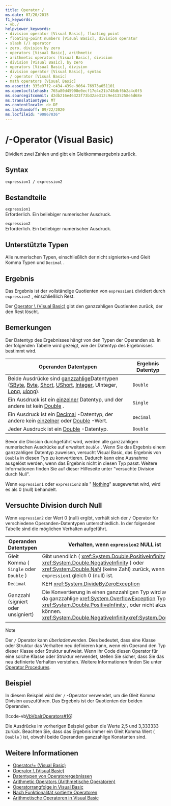 ```yaml
---
title: Operator /
ms.date: 07/20/2015
f1_keywords:
- vb./
helpviewer_keywords:
- division operator [Visual Basic], floating point
- floating-point numbers [Visual Basic], division operator
- slash (/) operator
- zero, division by zero
- operators [Visual Basic], arithmetic
- arithmetic operators [Visual Basic], division
- division [Visual Basic], by zero
- operators [Visual Basic], division
- division operator [Visual Basic], syntax
- / operator [Visual Basic]
- math operators [Visual Basic]
ms.assetid: 335e97f2-c434-439e-9064-76973a051101
ms.openlocfilehash: 765a80d45908e0ecf17e4c21b748dbf6b2a4c0f5
ms.sourcegitcommit: d2db216e46323f73b32ae312c9e4135258e5d68e
ms.translationtype: MT
ms.contentlocale: de-DE
ms.lasthandoff: 09/22/2020
ms.locfileid: "90867036"
---
```

# <a name="-operator-visual-basic"></a>/-Operator (Visual Basic)

Dividiert zwei Zahlen und gibt ein Gleitkommaergebnis zurück.  
  
## <a name="syntax"></a>Syntax  
  
```vb  
expression1 / expression2  
```  
  
## <a name="parts"></a>Bestandteile  

 `expression1`  
 Erforderlich. Ein beliebiger numerischer Ausdruck.  
  
 `expression2`  
 Erforderlich. Ein beliebiger numerischer Ausdruck.  
  
## <a name="supported-types"></a>Unterstützte Typen  

 Alle numerischen Typen, einschließlich der nicht signierten-und Gleit Komma Typen und `Decimal` .  
  
## <a name="result"></a>Ergebnis  

 Das Ergebnis ist der vollständige Quotienten von `expression1` dividiert durch `expression2` , einschließlich Rest.  
  
 Der [Operator \ (Visual Basic)](integer-division-operator.md) gibt den ganzzahligen Quotienten zurück, der den Rest löscht.  
  
## <a name="remarks"></a>Bemerkungen  

 Der Datentyp des Ergebnisses hängt von den Typen der Operanden ab. In der folgenden Tabelle wird gezeigt, wie der Datentyp des Ergebnisses bestimmt wird.  
  
|Operanden Datentypen|Ergebnis Datentyp|  
|------------------------|----------------------|  
|Beide Ausdrücke sind [ganzzahlige](../data-types/uinteger-data-type.md)Datentypen ([SByte](../data-types/sbyte-data-type.md), [Byte](../data-types/byte-data-type.md), [Short](../data-types/short-data-type.md), [UShort](../data-types/ushort-data-type.md), [Integer](../data-types/integer-data-type.md), UInteger, [Long](../data-types/long-data-type.md), [ulong](../data-types/ulong-data-type.md)).|`Double`|  
|Ein Ausdruck ist ein [einzelner](../data-types/single-data-type.md) Datentyp, und der andere ist kein [Double](../data-types/double-data-type.md) .|`Single`|  
|Ein Ausdruck ist ein [Decimal](../data-types/decimal-data-type.md) -Datentyp, der andere kein [einzelner](../data-types/single-data-type.md) oder [Double](../data-types/double-data-type.md) -Wert.|`Decimal`|  
|Jeder Ausdruck ist ein [Double](../data-types/double-data-type.md) -Datentyp.|`Double`|  
  
 Bevor die Division durchgeführt wird, werden alle ganzzahligen numerischen Ausdrücke auf erweitert `Double` . Wenn Sie das Ergebnis einem ganzzahligen Datentyp zuweisen, versucht Visual Basic, das Ergebnis von `Double` in diesen Typ zu konvertieren. Dadurch kann eine Ausnahme ausgelöst werden, wenn das Ergebnis nicht in diesen Typ passt. Weitere Informationen finden Sie auf dieser Hilfeseite unter "versuchte Division durch Null".  
  
 Wenn `expression1` oder `expression2` als " [Nothing](../nothing.md)" ausgewertet wird, wird es als 0 (null) behandelt.  
  
## <a name="attempted-division-by-zero"></a>Versuchte Division durch Null  

 Wenn `expression2` der Wert 0 (null) ergibt, verhält sich der `/` Operator für verschiedene Operanden-Datentypen unterschiedlich. In der folgenden Tabelle sind die möglichen Verhalten aufgeführt.  
  
|Operanden Datentypen|Verhalten, wenn `expression2` NULL ist|  
|------------------------|---------------------------------------|  
|Gleit Komma ( `Single` oder `Double` )|Gibt unendlich ( <xref:System.Double.PositiveInfinity> oder <xref:System.Double.NegativeInfinity> ) oder <xref:System.Double.NaN> (keine Zahl) zurück, wenn `expression1` gleich 0 (null) ist.|  
|`Decimal`|KEH <xref:System.DivideByZeroException>|  
|Ganzzahl (signiert oder unsigniert)|Die Konvertierung in einen ganzzahligen Typ wird ausgelöst, da ganzzahlige <xref:System.OverflowException> Typen <xref:System.Double.PositiveInfinity> , oder nicht akzeptieren können. <xref:System.Double.NegativeInfinity><xref:System.Double.NaN>|  
  
> [!NOTE]
> Der `/` Operator kann *überladen*werden. Dies bedeutet, dass eine Klasse oder Struktur das Verhalten neu definieren kann, wenn ein Operand den Typ dieser Klasse oder Struktur aufweist. Wenn Ihr Code diesen Operator für eine solche Klasse oder Struktur verwendet, stellen Sie sicher, dass Sie das neu definierte Verhalten verstehen. Weitere Informationen finden Sie unter [Operator Procedures](../../programming-guide/language-features/procedures/operator-procedures.md).  
  
## <a name="example"></a>Beispiel  

 In diesem Beispiel wird der `/` -Operator verwendet, um die Gleit Komma Division auszuführen. Das Ergebnis ist der Quotienten der beiden Operanden.  
  
 [!code-vb[VbVbalrOperators#16](~/samples/snippets/visualbasic/VS_Snippets_VBCSharp/VbVbalrOperators/VB/Class1.vb#16)]  
  
 Die Ausdrücke im vorherigen Beispiel geben die Werte 2,5 und 3,333333 zurück. Beachten Sie, dass das Ergebnis immer ein Gleit Komma Wert ( `Double` ) ist, obwohl beide Operanden ganzzahlige Konstanten sind.  
  
## <a name="see-also"></a>Weitere Informationen

- [Operator/= (Visual Basic)](floating-point-division-assignment-operator.md)
- [Operator \ (Visual Basic)](integer-division-operator.md)
- [Datentypen von Operatorergebnissen](data-types-of-operator-results.md)
- [Arithmetic Operators (Arithmetische Operatoren)](arithmetic-operators.md)
- [Operatorrangfolge in Visual Basic](operator-precedence.md)
- [Nach Funktionalität sortierte Operatoren](operators-listed-by-functionality.md)
- [Arithmetische Operatoren in Visual Basic](../../programming-guide/language-features/operators-and-expressions/arithmetic-operators.md)
